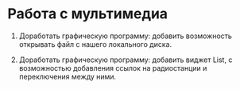 # Работа с мультимедиа

1. Доработать графическую программу: добавить возможность открывать файл с нашего локального диска.

2. Доработать графическую программу: добавить виджет List, с возможностью добавления ссылок на радиостанции и переключения между ними.
